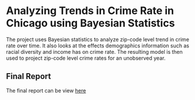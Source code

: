 # Analyzing Trends in Crime Rate in Chicago using Bayesian Statistics

The project uses Bayesian statistics to analyze zip-code level trend in crime rate over time. It also looks at the effects demographics information such as racial diversity and income has on crime rate. The resulting model is then used to project zip-code level crime rates for an unobserved year.

## Final Report

The final report can be view [here](https://rawgit.com/jinapark22/chicago-crime-bayesian/master/Report.html)

